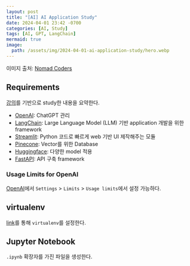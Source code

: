 ```yaml
---
layout: post
title: "[AI] AI Application Study"
date: 2024-04-01 23:42 -0700
categories: [AI, Study]
tags: [AI, GPT, LangChain]
mermaid: true
image:
  path: /assets/img/2024-04-01-ai-application-study/hero.webp
---
```


이미지 출처: [Nomad Coders][nomadcoders-fullstack-gpt]

## Requirements

[강의][nomadcoders-fullstack-gpt]를 기반으로 study한 내용을 요약한다.

- [OpenAI][platform-openai]: ChatGPT 관리
- [LangChain][langchain]: Large Language Model (LLM) 기반 application 개발을 위한 framework
- [Streamlit][streamlit]: Python 코드로 빠르게 web 기반 UI 제작해주는 모듈
- [Pinecone][pinecone]: Vector를 위한 Database
- [Huggingface][huggingface]: 다양한 model 적용
- [FastAPI][fastapi]: API 구축 framework

### Usage Limits for OpenAI

[OpenAI][platform-openai]에서 `Settings` > `Limits` > `Usage limits`에서 설정 가능하다.

## virtualenv

[link][post-virtualenv]를 통해 `virtualenv`를 설정한다.

## Jupyter Notebook

`.ipynb` 확장자를 가진 파일을 생성한다.

[nomadcoders-fullstack-gpt]: https://nomadcoders.co/fullstack-gpt
[platform-openai]: https://platform.openai.com
[langchain]: https://www.langchain.com
[streamlit]: https://streamlit.io
[pinecone]: https://www.pinecone.io
[huggingface]: https://huggingface.co
[fastapi]: https://fastapi.tiangolo.com
[post-virtualenv]: https://applic8ion.github.io/posts/python-virtualenv/
